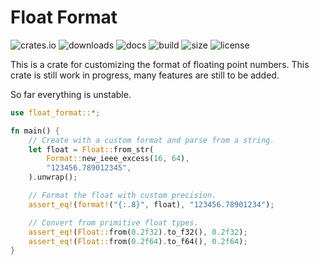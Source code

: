 # Float Format

![crates.io](https://img.shields.io/crates/v/float-format)
![downloads](https://img.shields.io/crates/d/float-format)
![docs](https://img.shields.io/docsrs/float-format)
![build](https://img.shields.io/github/workflow/status/LioQing/float-format/Rust)
![size](https://img.shields.io/github/repo-size/LioQing/float-format)
![license](https://img.shields.io/crates/l/float-format)

This is a crate for customizing the format of floating point numbers.
This crate is still work in progress, many features are still to be added.

So far everything is unstable.

```rust
use float_format::*;

fn main() {
    // Create with a custom format and parse from a string.
    let float = Float::from_str(
        Format::new_ieee_excess(16, 64),
        "123456.789012345",
    ).unwrap();

    // Format the float with custom precision.
    assert_eq!(format!("{:.8}", float), "123456.78901234");

    // Convert from primitive float types.
    assert_eq!(Float::from(0.2f32).to_f32(), 0.2f32);
    assert_eq!(Float::from(0.2f64).to_f64(), 0.2f64);
}
```
